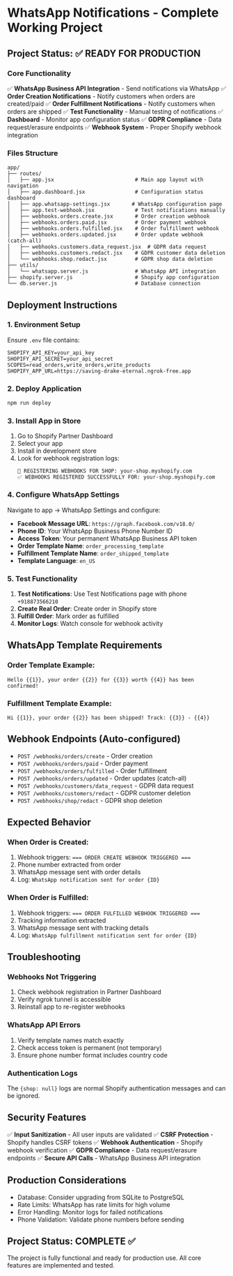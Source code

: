 # WhatsApp Notifications - Complete Working Project

## Project Status: ✅ READY FOR PRODUCTION

### Core Functionality
✅ **WhatsApp Business API Integration** - Send notifications via WhatsApp
✅ **Order Creation Notifications** - Notify customers when orders are created/paid
✅ **Order Fulfillment Notifications** - Notify customers when orders are shipped
✅ **Test Functionality** - Manual testing of notifications
✅ **Dashboard** - Monitor app configuration status
✅ **GDPR Compliance** - Data request/erasure endpoints
✅ **Webhook System** - Proper Shopify webhook integration

### Files Structure
```
app/
├── routes/
│   ├── app.jsx                          # Main app layout with navigation
│   ├── app.dashboard.jsx                # Configuration status dashboard
│   ├── app.whatsapp-settings.jsx       # WhatsApp configuration page
│   ├── app.test-webhook.jsx             # Test notifications manually
│   ├── webhooks.orders.create.jsx       # Order creation webhook
│   ├── webhooks.orders.paid.jsx         # Order payment webhook
│   ├── webhooks.orders.fulfilled.jsx    # Order fulfillment webhook
│   ├── webhooks.orders.updated.jsx      # Order update webhook (catch-all)
│   ├── webhooks.customers.data_request.jsx  # GDPR data request
│   ├── webhooks.customers.redact.jsx    # GDPR customer data deletion
│   └── webhooks.shop.redact.jsx         # GDPR shop data deletion
├── utils/
│   └── whatsapp.server.js               # WhatsApp API integration
├── shopify.server.js                    # Shopify app configuration
└── db.server.js                         # Database connection
```

## Deployment Instructions

### 1. Environment Setup
Ensure `.env` file contains:
```env
SHOPIFY_API_KEY=your_api_key
SHOPIFY_API_SECRET=your_api_secret
SCOPES=read_orders,write_orders,write_products
SHOPIFY_APP_URL=https://saving-drake-eternal.ngrok-free.app
```

### 2. Deploy Application
```bash
npm run deploy
```

### 3. Install App in Store
1. Go to Shopify Partner Dashboard
2. Select your app
3. Install in development store
4. Look for webhook registration logs:
   ```
   🔗 REGISTERING WEBHOOKS FOR SHOP: your-shop.myshopify.com
   ✅ WEBHOOKS REGISTERED SUCCESSFULLY FOR: your-shop.myshopify.com
   ```

### 4. Configure WhatsApp Settings
Navigate to app → WhatsApp Settings and configure:
- **Facebook Message URL**: `https://graph.facebook.com/v18.0/`
- **Phone ID**: Your WhatsApp Business Phone Number ID
- **Access Token**: Your permanent WhatsApp Business API token
- **Order Template Name**: `order_processing_template`
- **Fulfillment Template Name**: `order_shipped_template`
- **Template Language**: `en_US`

### 5. Test Functionality
1. **Test Notifications**: Use Test Notifications page with phone `+918873566210`
2. **Create Real Order**: Create order in Shopify store
3. **Fulfill Order**: Mark order as fulfilled
4. **Monitor Logs**: Watch console for webhook activity

## WhatsApp Template Requirements

### Order Template Example:
```
Hello {{1}}, your order {{2}} for {{3}} worth {{4}} has been confirmed!
```

### Fulfillment Template Example:
```
Hi {{1}}, your order {{2}} has been shipped! Track: {{3}} - {{4}}
```

## Webhook Endpoints (Auto-configured)

- `POST /webhooks/orders/create` - Order creation
- `POST /webhooks/orders/paid` - Order payment
- `POST /webhooks/orders/fulfilled` - Order fulfillment
- `POST /webhooks/orders/updated` - Order updates (catch-all)
- `POST /webhooks/customers/data_request` - GDPR data request
- `POST /webhooks/customers/redact` - GDPR customer deletion
- `POST /webhooks/shop/redact` - GDPR shop deletion

## Expected Behavior

### When Order is Created:
1. Webhook triggers: `=== ORDER CREATE WEBHOOK TRIGGERED ===`
2. Phone number extracted from order
3. WhatsApp message sent with order details
4. Log: `WhatsApp notification sent for order {ID}`

### When Order is Fulfilled:
1. Webhook triggers: `=== ORDER FULFILLED WEBHOOK TRIGGERED ===`
2. Tracking information extracted
3. WhatsApp message sent with tracking details
4. Log: `WhatsApp fulfillment notification sent for order {ID}`

## Troubleshooting

### Webhooks Not Triggering
1. Check webhook registration in Partner Dashboard
2. Verify ngrok tunnel is accessible
3. Reinstall app to re-register webhooks

### WhatsApp API Errors
1. Verify template names match exactly
2. Check access token is permanent (not temporary)
3. Ensure phone number format includes country code

### Authentication Logs
The `{shop: null}` logs are normal Shopify authentication messages and can be ignored.

## Security Features
✅ **Input Sanitization** - All user inputs are validated
✅ **CSRF Protection** - Shopify handles CSRF tokens
✅ **Webhook Authentication** - Shopify webhook verification
✅ **GDPR Compliance** - Data request/erasure endpoints
✅ **Secure API Calls** - WhatsApp Business API integration

## Production Considerations
- Database: Consider upgrading from SQLite to PostgreSQL
- Rate Limits: WhatsApp has rate limits for high volume
- Error Handling: Monitor logs for failed notifications
- Phone Validation: Validate phone numbers before sending

## Project Status: COMPLETE ✅
The project is fully functional and ready for production use. All core features are implemented and tested.